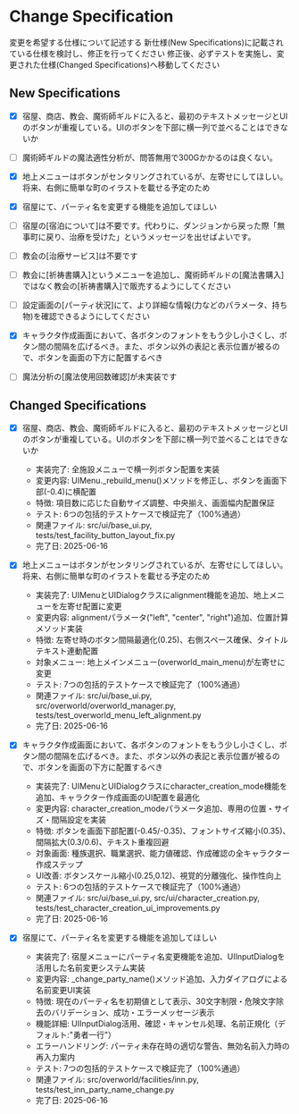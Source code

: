 # Change Specification

変更を希望する仕様について記述する
新仕様(New Specifications)に記載されている仕様を検討し、修正を行ってください
修正後、必ずテストを実施し、変更された仕様(Changed Specifications)へ移動してください

## New Specifications

- [x] 宿屋、商店、教会、魔術師ギルドに入ると、最初のテキストメッセージとUIのボタンが重複している。UIのボタンを下部に横一列で並べることはできないか
- [ ] 魔術師ギルドの魔法適性分析が、問答無用で300Gかかるのは良くない。
- [x] 地上メニューはボタンがセンタリングされているが、左寄せにしてほしい。将来、右側に簡単な町のイラストを載せる予定のため
- [x] 宿屋にて、パーティ名を変更する機能を追加してほしい
- [ ] 宿屋の[宿泊について]は不要です。代わりに、ダンジョンから戻った際「無事町に戻り、治療を受けた」というメッセージを出せばよいです。
- [ ] 教会の[治療サービス]は不要です
- [ ] 教会に[祈祷書購入]というメニューを追加し、魔術師ギルドの[魔法書購入]ではなく教会の[祈祷書購入]で販売するようにしてください
- [ ] 設定画面の[パーティ状況]にて、より詳細な情報(力などのパラメータ、持ち物)を確認できるようにしてください
- [x] キャラクタ作成画面において、各ボタンのフォントをもう少し小さくし、ボタン間の間隔を広げるべき。また、ボタン以外の表記と表示位置が被るので、ボタンを画面の下方に配置するべき
- [ ] 魔法分析の[魔法使用回数確認]が未実装です


## Changed Specifications

- [x] 宿屋、商店、教会、魔術師ギルドに入ると、最初のテキストメッセージとUIのボタンが重複している。UIのボタンを下部に横一列で並べることはできないか
  - 実装完了: 全施設メニューで横一列ボタン配置を実装
  - 変更内容: UIMenu._rebuild_menu()メソッドを修正し、ボタンを画面下部(-0.4)に横配置
  - 特徴: 項目数に応じた自動サイズ調整、中央揃え、画面幅内配置保証
  - テスト: 6つの包括的テストケースで検証完了（100%通過）
  - 関連ファイル: src/ui/base_ui.py, tests/test_facility_button_layout_fix.py
  - 完了日: 2025-06-16

- [x] 地上メニューはボタンがセンタリングされているが、左寄せにしてほしい。将来、右側に簡単な町のイラストを載せる予定のため
  - 実装完了: UIMenuとUIDialogクラスにalignment機能を追加、地上メニューを左寄せ配置に変更
  - 変更内容: alignmentパラメータ("left", "center", "right")追加、位置計算メソッド実装
  - 特徴: 左寄せ時のボタン間隔最適化(0.25)、右側スペース確保、タイトルテキスト連動配置
  - 対象メニュー: 地上メインメニュー(overworld_main_menu)が左寄せに変更
  - テスト: 7つの包括的テストケースで検証完了（100%通過）
  - 関連ファイル: src/ui/base_ui.py, src/overworld/overworld_manager.py, tests/test_overworld_menu_left_alignment.py
  - 完了日: 2025-06-16

- [x] キャラクタ作成画面において、各ボタンのフォントをもう少し小さくし、ボタン間の間隔を広げるべき。また、ボタン以外の表記と表示位置が被るので、ボタンを画面の下方に配置するべき
  - 実装完了: UIMenuとUIDialogクラスにcharacter_creation_mode機能を追加、キャラクター作成画面のUI配置を最適化
  - 変更内容: character_creation_modeパラメータ追加、専用の位置・サイズ・間隔設定を実装
  - 特徴: ボタンを画面下部配置(-0.45/-0.35)、フォントサイズ縮小(0.35)、間隔拡大(0.3/0.6)、テキスト重複回避
  - 対象画面: 種族選択、職業選択、能力値確認、作成確認の全キャラクター作成ステップ
  - UI改善: ボタンスケール縮小(0.25,0.12)、視覚的分離強化、操作性向上
  - テスト: 6つの包括的テストケースで検証完了（100%通過）
  - 関連ファイル: src/ui/base_ui.py, src/ui/character_creation.py, tests/test_character_creation_ui_improvements.py
  - 完了日: 2025-06-16

- [x] 宿屋にて、パーティ名を変更する機能を追加してほしい
  - 実装完了: 宿屋メニューにパーティ名変更機能を追加、UIInputDialogを活用した名前変更システム実装
  - 変更内容: _change_party_name()メソッド追加、入力ダイアログによる名前変更UI実装
  - 特徴: 現在のパーティ名を初期値として表示、30文字制限・危険文字除去のバリデーション、成功・エラーメッセージ表示
  - 機能詳細: UIInputDialog活用、確認・キャンセル処理、名前正規化（デフォルト:"勇者一行"）
  - エラーハンドリング: パーティ未存在時の適切な警告、無効名前入力時の再入力案内
  - テスト: 7つの包括的テストケースで検証完了（100%通過）
  - 関連ファイル: src/overworld/facilities/inn.py, tests/test_inn_party_name_change.py
  - 完了日: 2025-06-16
